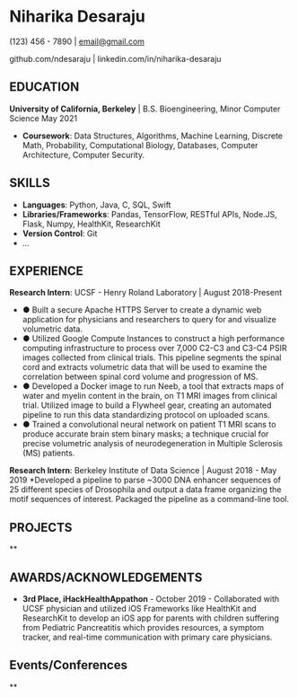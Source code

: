 # Niharika Desaraju 

(123) 456 - 7890 | email@gmail.com

github.com/ndesaraju | linkedin.com/in/niharika-desaraju

## EDUCATION
**University of California, Berkeley** | B.S. Bioengineering, Minor Computer Science May 2021
* **Coursework**: Data Structures, Algorithms, Machine Learning, Discrete Math, Probability, Computational Biology, Databases, Computer Architecture, Computer Security.

## SKILLS
* **Languages**: Python, Java, C, SQL, Swift
* **Libraries/Frameworks**: Pandas, TensorFlow, RESTful APIs, Node.JS, Flask, Numpy, HealthKit, ResearchKit
* **Version Control**: Git
* *...*

## EXPERIENCE
**Research Intern**: UCSF - Henry Roland Laboratory | August 2018-Present
* ● Built a secure Apache HTTPS Server to create a dynamic web application for physicians and researchers to query for and visualize volumetric data.
* ● Utilized Google Compute Instances to construct a high performance computing infrastructure  to process over 7,000 C2-C3 and C3-C4 PSIR images collected from clinical trials. This pipeline segments the spinal cord and extracts volumetric data that will be used to examine  the correlation between spinal cord volume and progression of MS.
* ● Developed a Docker image to run Neeb, a tool that extracts maps of water and myelin content in the brain, on T1 MRI images from clinical trial. Utilized image to build a Flywheel gear, creating an automated pipeline to run this data standardizing protocol on uploaded scans.
* ● Trained a convolutional neural network on patient T1 MRI scans to produce accurate brain stem binary masks; a technique crucial for precise volumetric analysis of neurodegeneration in Multiple Sclerosis (MS) patients.

**Research Intern**: Berkeley Institute of Data Science | August 2018 - May 2019
*Developed a pipeline to parse ~3000 DNA enhancer sequences of 25 different species of Drosophila and output a data frame organizing the motif sequences of interest. Packaged the pipeline as a command-line tool.

## PROJECTS
**

## AWARDS/ACKNOWLEDGEMENTS
* **3rd Place, iHackHealthAppathon** - October 2019 - Collaborated with UCSF physician and utilized iOS Frameworks like HealthKit and ResearchKit to develop an iOS app for parents with children suffering from Pediatric Pancreatitis which provides resources, a symptom tracker, and real-time communication with primary care physicians. 

## Events/Conferences
**
